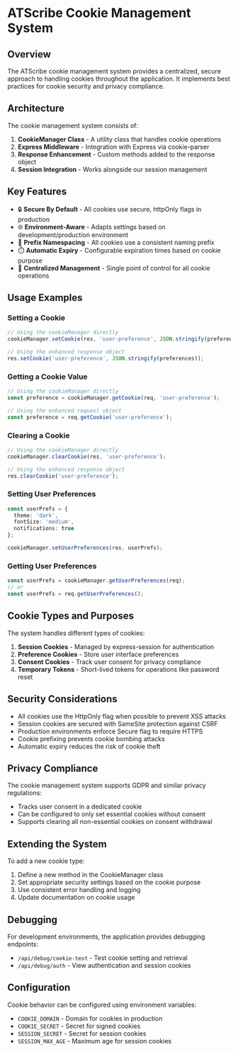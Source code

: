 # ATScribe Cookie Management System

## Overview

The ATScribe cookie management system provides a centralized, secure approach to handling cookies throughout the application. It implements best practices for cookie security and privacy compliance.

## Architecture

The cookie management system consists of:

1. **CookieManager Class** - A utility class that handles cookie operations
2. **Express Middleware** - Integration with Express via cookie-parser
3. **Response Enhancement** - Custom methods added to the response object
4. **Session Integration** - Works alongside our session management

## Key Features

- 🔒 **Secure By Default** - All cookies use secure, httpOnly flags in production
- 🌐 **Environment-Aware** - Adapts settings based on development/production environment
- 🧩 **Prefix Namespacing** - All cookies use a consistent naming prefix
- ⏱️ **Automatic Expiry** - Configurable expiration times based on cookie purpose
- 🔄 **Centralized Management** - Single point of control for all cookie operations

## Usage Examples

### Setting a Cookie

```typescript
// Using the cookieManager directly
cookieManager.setCookie(res, 'user-preference', JSON.stringify(preferences));

// Using the enhanced response object
res.setCookie('user-preference', JSON.stringify(preferences));
```

### Getting a Cookie Value

```typescript
// Using the cookieManager directly
const preference = cookieManager.getCookie(req, 'user-preference');

// Using the enhanced request object
const preference = req.getCookie('user-preference');
```

### Clearing a Cookie

```typescript
// Using the cookieManager directly
cookieManager.clearCookie(res, 'user-preference');

// Using the enhanced response object
res.clearCookie('user-preference');
```

### Setting User Preferences

```typescript
const userPrefs = {
  theme: 'dark',
  fontSize: 'medium',
  notifications: true
};

cookieManager.setUserPreferences(res, userPrefs);
```

### Getting User Preferences

```typescript
const userPrefs = cookieManager.getUserPreferences(req);
// or
const userPrefs = req.getUserPreferences();
```

## Cookie Types and Purposes

The system handles different types of cookies:

1. **Session Cookies** - Managed by express-session for authentication
2. **Preference Cookies** - Store user interface preferences
3. **Consent Cookies** - Track user consent for privacy compliance
4. **Temporary Tokens** - Short-lived tokens for operations like password reset

## Security Considerations

- All cookies use the HttpOnly flag when possible to prevent XSS attacks
- Session cookies are secured with SameSite protection against CSRF
- Production environments enforce Secure flag to require HTTPS
- Cookie prefixing prevents cookie bombing attacks
- Automatic expiry reduces the risk of cookie theft

## Privacy Compliance

The cookie management system supports GDPR and similar privacy regulations:

- Tracks user consent in a dedicated cookie
- Can be configured to only set essential cookies without consent
- Supports clearing all non-essential cookies on consent withdrawal

## Extending the System

To add a new cookie type:

1. Define a new method in the CookieManager class
2. Set appropriate security settings based on the cookie purpose
3. Use consistent error handling and logging
4. Update documentation on cookie usage

## Debugging

For development environments, the application provides debugging endpoints:

- `/api/debug/cookie-test` - Test cookie setting and retrieval
- `/api/debug/auth` - View authentication and session cookies

## Configuration

Cookie behavior can be configured using environment variables:

- `COOKIE_DOMAIN` - Domain for cookies in production
- `COOKIE_SECRET` - Secret for signed cookies
- `SESSION_SECRET` - Secret for session cookies
- `SESSION_MAX_AGE` - Maximum age for session cookies 